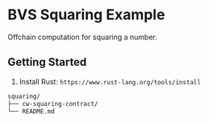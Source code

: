 # BVS Squaring Example

Offchain computation for squaring a number.

## Getting Started

1. Install Rust: `https://www.rust-lang.org/tools/install`

```txt
squaring/
├── cw-squaring-contract/
└── README.md
```
